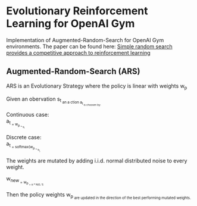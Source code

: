 # Evolutionary Reinforcement Learning for OpenAI Gym
Implementation of Augmented-Random-Search for OpenAI Gym environments.
The paper can be found here: [Simple random search provides a competitive approach to reinforcement learning](https://arxiv.org/abs/1803.07055)

## Augmented-Random-Search (ARS)
ARS is an Evolutionary Strategy where the policy is linear with weights w<sub>p<sub>  

Given an obervation s<sub>t<sub> an a ction a<sub>t<sub> is choosen by:  

Continuous case:  
a<sub>t<sub> = w<sub>p<sub> * s<sub>t<sub>  

Discrete case:  
a<sub>t<sub> = softmax(w<sub>p<sub> * s<sub>t<sub>)  
  
The weights are mutated by adding i.i.d. normal distributed noise to every weight.   

w<sub>new<sub> = w<sub>p<sub> + &alpha; * N(0, 1)  

Then the policy weights w<sub>p<sub> are updated in the direction of the best performing mutated weights.
